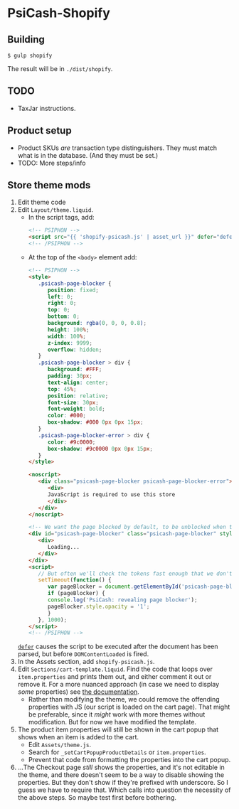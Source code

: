 # PsiCash-Shopify

## Building

```
$ gulp shopify
```
The result will be in `./dist/shopify`.

## TODO

* TaxJar instructions.

## Product setup

* Product SKUs _are_ transaction type distinguishers. They must match what is in the database. (And they must be set.)
* TODO: More steps/info

## Store theme mods

1. Edit theme code
2. Edit `Layout/theme.liquid`.
   - In the script tags, add:
     ```html
     <!-- PSIPHON -->
     <script src="{{ 'shopify-psicash.js' | asset_url }}" defer="defer"></script>
     <!-- /PSIPHON -->
     ```
   - At the top of the `<body>` element add:
     ```html
     <!-- PSIPHON -->
     <style>
        .psicash-page-blocker {
           position: fixed;
           left: 0;
           right: 0;
           top: 0;
           bottom: 0;
           background: rgba(0, 0, 0, 0.8);
           height: 100%;
           width: 100%;
           z-index: 9999;
           overflow: hidden;
        }
        .psicash-page-blocker > div {
           background: #FFF;
           padding: 30px;
           text-align: center;
           top: 45%;
           position: relative;
           font-size: 30px;
           font-weight: bold;
           color: #000;
           box-shadow: #000 0px 0px 15px;
        }
        .psicash-page-blocker-error > div {
           color: #9c0000;
           box-shadow: #9c0000 0px 0px 15px;
        }
     </style>

     <noscript>
        <div class="psicash-page-blocker psicash-page-blocker-error">
           <div>
           JavaScript is required to use this store
           </div>
        </div>
     </noscript>

     <!-- We want the page blocked by default, to be unblocked when the token check is done -->
     <div id="psicash-page-blocker" class="psicash-page-blocker" style="opacity: 0;">
        <div>
           Loading...
        </div>
     </div>
     <script>
        // But often we'll check the tokens fast enough that we don't really need to show it
        setTimeout(function() {
           var pageBlocker = document.getElementById('psicash-page-blocker');
           if (pageBlocker) {
           console.log('PsiCash: revealing page blocker');
           pageBlocker.style.opacity = '1';
           }
        }, 1000);
     </script>
     <!-- /PSIPHON -->
     ```
   [`defer`](https://developer.mozilla.org/en-US/docs/Web/HTML/Element/script) causes the script to be executed after the document has been parsed, but before `DOMContentLoaded` is fired.
3. In the Assets section, add `shopify-psicash.js`.
4. Edit `Sections/cart-template.liquid`. Find the code that loops over `item.properties` and prints them out, and either comment it out or remove it. For a more nuanced approach (in case we need to display _some_ properties) see [the documentation](https://help.shopify.com/en/themes/customization/products/features/get-customization-information-for-products#hide-line-item-properties-(optional)-sectioned-themes-specific).
   - Rather than modifying the theme, we could remove the offending properties with JS (our script is loaded on the cart page). That might be preferable, since it _might_ work with more themes without modification. But for now we have modified the template.
5. The product item properties will still be shown in the cart popup that shows when an item is added to the cart.
   - Edit `Assets/theme.js`.
   - Search for `_setCartPopupProductDetails` or `item.properties`.
   - Prevent that code from formatting the properties into the cart popup.
6. ...The Checkout page _still_ shows the properties, and it's not editable in the theme, and there doesn't seem to be a way to disable showing the properties. But they don't show if they're prefixed with underscore. So I guess we have to require that. Which calls into question the necessity of the above steps. So maybe test first before bothering.
